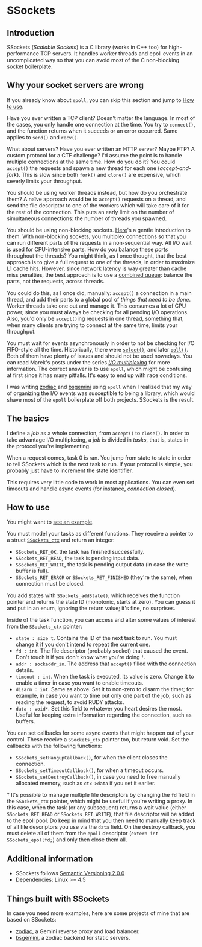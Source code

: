# SSockets

## Introduction
SSockets (_Scalable Sockets_) is a C library (works in C++ too) for high-performance TCP servers. It handles worker threads and epoll events in an uncomplicated way so that you can avoid most of the C non-blocking socket boilerplate.

## Why your socket servers are wrong
If you already know about `epoll`, you can skip this section and jump to [How to use](#how-to-use).

Have you ever written a TCP client? Doesn't matter the language. In most of the cases, you only handle one connection at the time. You try to `connect()`, and the function returns when it suceeds or an error occurred. Same applies to `send()` and `recv()`.

What about servers? Have you ever written an HTTP server? Maybe FTP? A custom protocol for a CTF challenge? I'd assume the point is to handle multiple connections at the same time. How do you do it? You could `accept()` the requests and spawn a new thread for each one (_accept-and-fork_). This is slow since both `fork()` and `clone()` are expensive, which severly limits your throughput.

You should be using worker threads instead, but how do you orchestrate them? A naïve approach would be to `accept()` requests on a thread, and send the file descriptor to one of the workers which will take care of it for the rest of the connection. This puts an early limit on the number of simultaneous connections: the number of threads you spawned.

You should be using non-blocking sockets. [Here](https://www.scottklement.com/rpg/socktut/nonblocking.html)'s a gentle introduction to them. With non-blocking sockets, you multiplex connections so that you can run different parts of the requests in a non-sequential way. All I/O wait is used for CPU-intensive parts. How do you balance these _parts_ throughout the threads? You might think, as I once thought, that the best approach is to give a full request to one of the threads, in order to maximize L1 cache hits. However, since network latency is way greater than cache miss penalties, the best approach is to use a [combined queue](https://youtu.be/F5Ri_HhziI0): balance the parts, not the requests, across threads.

You could do this, as I once did, manually: `accept()` a connection in a main thread, and add their parts to a global pool of _things that need to be done_. Worker threads take one out and manage it. This consumes a lot of CPU power, since you must always be checking for all pending I/O operations. Also, you'd only be `accept()`ing requests in one thread, something that, when many clients are trying to connect at the same time, limits your throughput.

You must wait for events asynchronously in order to not be checking for I/O FIFO-style all the time. Historically, there were [`select()`](https://man7.org/linux/man-pages/man2/select.2.html), and later [`poll()`](https://man7.org/linux/man-pages/man2/poll.2.html). Both of them have plenty of issues and should not be used nowadays. You can read Marek's posts under the series [_I/O multiplexing_](https://idea.popcount.org/2016-11-01-a-brief-history-of-select2/) for more information. The correct answer is to use `epoll`, which might be confusing at first since it has many pitfalls. It's easy to end up with race conditions.

I was writing [zodiac](https://github.com/jlxip/zodiac) and [bsgemini](https://github.com/jlxip/bsgemini) using `epoll` when I realized that my way of organizing the I/O events was susceptible to being a library, which would shave most of the `epoll` boilerplate off both projects. SSockets is the result.

## The basics
I define a _job_ as a whole connection, from `accept()` to `close()`. In order to take advantage I/O multiplexing, a _job_ is divided in _tasks_, that is, states in the protocol you're implementing.

When a request comes, task 0 is ran. You jump from state to state in order to tell SSockets which is the next task to run. If your protocol is simple, you probably just have to increment the state identifier.

This requires very little code to work in most applications. You can even set timeouts and handle async events (for instance, _connection closed_).

## How to use
You might want to [see an example](https://github.com/jlxip/ssockets/tree/master/examples/echo/src).

You must model your tasks as different functions. They receive a pointer to a struct [`SSockets_ctx`](https://github.com/jlxip/ssockets/blob/master/pub/ssockets.h) and return an integer:
- `SSockets_RET_OK`, the task has finished successfully.
- `SSockets_RET_READ`, the task is pending input data.
- `SSockets_RET_WRITE`, the task is pending output data (in case the write buffer is full).
- `SSockets_RET_ERROR` or `SSockets_RET_FINISHED` (they're the same), when connection must be closed.

You add states with `SSockets_addState()`, which receives the function pointer and returns the state ID (monotonic, starts at zero). You can guess it and put in an enum, ignoring the return value; it's fine, no surprises.

Inside of the task function, you can access and alter some values of interest from the `SSockets_ctx` pointer:
- `state : size_t`. Contains the ID of the next task to run. You must change it if you don't intend to repeat the current one.
- `fd : int`. The file descriptor (probably socket) that caused the event. Don't touch it if you don't know what you're doing †.
- `addr : sockaddr_in`. The address that `accept()` filled with the connection details.
- `timeout : int`. When the task is executed, its value is zero. Change it to enable a timer in case you want to enable timeouts.
- `disarm : int`. Same as above. Set it to non-zero to disarm the timer; for example, in case you want to time out only one part of the job, such as reading the request, to avoid RUDY attacks.
- `data : void*`. Set this field to whatever you heart desires the most. Useful for keeping extra information regarding the connection, such as buffers.

You can set callbacks for some async events that might happen out of your control. These receive a `SSockets_ctx` pointer too, but return void. Set the callbacks with the following functions:
- `SSockets_setHangupCallback()`, for when the client closes the connection.
- `SSockets_setTimeoutCallback()`, for when a timeout occurs.
- `SSockets_setDestroyCallback()`, in case you need to free manually allocated memory, such as `ctx->data` if you set it earlier.

† It's possible to manage multiple file descriptors by changing the `fd` field in the `SSockets_ctx` pointer, which might be useful if you're writing a proxy. In this case, when the task (or any subsequent) returns a wait value (either `SSockets_RET_READ` or `SSockets_RET_WRITE`), that file descriptor will be added to the epoll pool. Do keep in mind that you then need to manually keep track of all file descriptors you use via the `data` field. On the destroy callback, you must delete all of them from the `epoll` descriptor (`extern int SSockets_epollfd;`) and only then close them all.

## Additional information
- SSockets follows [Semantic Versioning 2.0.0](https://semver.org/spec/v2.0.0.html)
- Dependencies: Linux >= 4.5

## Things built with SSockets
In case you need more examples, here are some projects of mine that are based on SSockets:
- [zodiac](https://github.com/jlxip/zodiac), a Gemini reverse proxy and load balancer.
- [bsgemini](https://github.com/jlxip/bsgemini), a zodiac backend for static servers.
